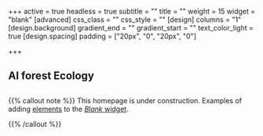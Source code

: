 +++
active = true
headless = true
subtitle = ""
title = ""
weight = 15
widget = "blank"
[advanced]
css_class = ""
css_style = ""
[design]
columns = "1"
[design.background]
gradient_end = ""
gradient_start = ""
text_color_light = true
[design.spacing]
padding = ["20px", "0", "20px", "0"]

+++
## AI forest Ecology

## 

{{% callout note %}} This homepage is under construction. Examples of adding [elements](https://sourcethemes.com/academic/docs/writing-markdown-latex/) to the [_Blank_ widget](https://sourcethemes.com/academic/docs/widgets/).


{{% /callout %}}